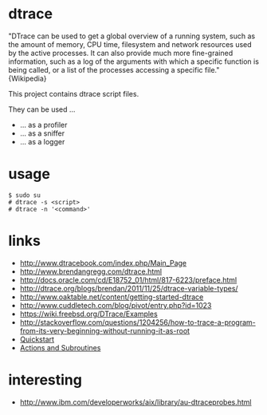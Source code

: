 dtrace
======
"DTrace can be used to get a global overview of a running system, such as the amount of memory, CPU time, filesystem and network resources used by the active processes. It can also provide much more fine-grained information, such as a log of the arguments with which a specific function is being called, or a list of the processes accessing a specific file." {Wikipedia}

This project contains dtrace script files.

They can be used ...
* ... as a profiler
* ... as a sniffer
* ... as a logger


usage
=====
```
$ sudo su
# dtrace -s <script>
# dtrace -n '<command>'
```

links
=====
* http://www.dtracebook.com/index.php/Main_Page
* http://www.brendangregg.com/dtrace.html
* http://docs.oracle.com/cd/E18752_01/html/817-6223/preface.html
* http://dtrace.org/blogs/brendan/2011/11/25/dtrace-variable-types/
* http://www.oaktable.net/content/getting-started-dtrace
* http://www.cuddletech.com/blog/pivot/entry.php?id=1023
* https://wiki.freebsd.org/DTrace/Examples
* http://stackoverflow.com/questions/1204256/how-to-trace-a-program-from-its-very-beginning-without-running-it-as-root
* [Quickstart](http://www.tablespace.net/quicksheet/dtrace-quickstart.html)
* [Actions and Subroutines](https://wikis.oracle.com/display/DTrace/Actions+and+Subroutines#ActionsandSubroutines-{{progenyof}})


interesting
===========
* http://www.ibm.com/developerworks/aix/library/au-dtraceprobes.html

